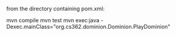 from the directory containing pom.xml:

mvn compile
mvn test
mvn exec:java -Dexec.mainClass="org.cs362.dominion.Dominion.PlayDominion"
